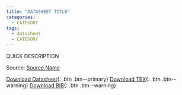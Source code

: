 ```yaml
---
title: "DATASHEET TITLE"
categories:
  - CATEGORY
tags:
  - datasheet
  - CATEGORY
---
```


QUICK DESCRIPTION

Source: [Source Name](https://www.sourcelink.com)

[Download Datasheet](/assets/Datasheets/NAME.pdf){: .btn .btn--primary}
[Download TEX](/assets/Datasheets_Source/NAME.tex){: .btn .btn--warning}
[Download BIB](/assets/Datasheets_Source/NAME.bib){: .btn .btn--warning}